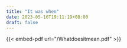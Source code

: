 ```yaml
---
title: "It was when"
date: 2023-05-16T19:11:19+08:00
draft: false
---
```


{{< embed-pdf url="/Whatdoesitmean.pdf" >}}